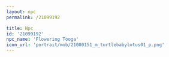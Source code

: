 ```yaml
---
layout: npc
permalink: /21099192

title: Npc
id: '21099192'
npc_name: 'Flowering Tooga'
icon_url: 'portrait/mob/21000151_m_turtlebabylotus01_p.png'
---
```

